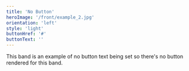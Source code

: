 ```yaml
---
title: 'No Button'
heroImage: '/front/example_2.jpg'
orientation: 'left'
style: 'light'
buttonHref: '#'
buttonText: ''
---
```


This band is an example of no button text being set so there's no button rendered for this band.
